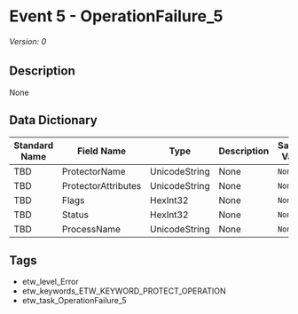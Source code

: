 # Event 5 - OperationFailure_5
###### Version: 0

## Description
None

## Data Dictionary
|Standard Name|Field Name|Type|Description|Sample Value|
|---|---|---|---|---|
|TBD|ProtectorName|UnicodeString|None|`None`|
|TBD|ProtectorAttributes|UnicodeString|None|`None`|
|TBD|Flags|HexInt32|None|`None`|
|TBD|Status|HexInt32|None|`None`|
|TBD|ProcessName|UnicodeString|None|`None`|

## Tags
* etw_level_Error
* etw_keywords_ETW_KEYWORD_PROTECT_OPERATION
* etw_task_OperationFailure_5